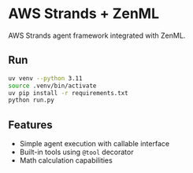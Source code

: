 # AWS Strands + ZenML

AWS Strands agent framework integrated with ZenML.

## Run
```bash
uv venv --python 3.11
source .venv/bin/activate
uv pip install -r requirements.txt
python run.py
```

## Features
- Simple agent execution with callable interface
- Built-in tools using `@tool` decorator
- Math calculation capabilities